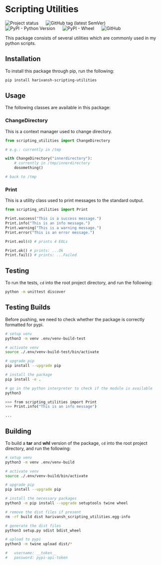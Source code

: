 # Scripting Utilities

![Project status](https://img.shields.io/badge/status-active-brightgreen?&style=flat-square)
&nbsp;&nbsp;&nbsp;&nbsp;
![GitHub tag (latest SemVer)](https://img.shields.io/github/v/tag/merchant-prince/python-scripting-utilities?label=version&style=flat-square)
&nbsp;&nbsp;&nbsp;&nbsp;
![PyPI - Python Version](https://img.shields.io/pypi/pyversions/harivansh-scripting-utilities?style=flat-square)
&nbsp;&nbsp;&nbsp;&nbsp;
![PyPI - Wheel](https://img.shields.io/pypi/wheel/harivansh-scripting-utilities?style=flat-square)
&nbsp;&nbsp;&nbsp;&nbsp;
![GitHub](https://img.shields.io/github/license/merchant-prince/python-scripting-utilities?style=flat-square)

This package consists of several utilities which are commonly used in my python
scripts.

## Installation

To install this package through pip, run the following:

```sh
pip install harivansh-scripting-utilities
```

## Usage

The following classes are available in this package:

### ChangeDirectory

This is a context manager used to change directory.

```python
from scripting_utilities import ChangeDirectory

# e.g.: currently in /tmp

with ChangeDirectory("innerdirectory"):
    # currently in /tmp/innerdirectory
    dosomething()

# back to /tmp
```

### Print

This is a utility class used to print messages to the standard output.

```python
from scripting_utilities import Print

Print.success("This is a success message.")
Print.info("This is an info message.")
Print.warning("This is a warning message.")
Print.error("This is an error message.")

Print.eol(4) # prints 4 EOLs

Print.ok() # prints: ...Ok
Print.fail() # prints: ...Failed
```

## Testing

To run the tests, ```cd``` into the root project directory, and run the
following:

```sh
python -m unittest discover
```

## Testing Builds

Before pushing, we need to check whether the package is correctly formatted for
pypi.

```sh
# setup venv
python3 -m venv .env/venv-build-test

# activate venv
source ./.env/venv-build-test/bin/activate

# upgrade pip
pip install --upgrade pip

# install the package
pip install -e .

# go in the python interpreter to check if the module is available
python3

>>> from scripting_utilities import Print
>>> Print.info("This is an info message")

...

```

## Building

To build a **tar** and **whl** version of the package, ```cd``` into the
root project directory, and run the following:

```sh
# setup venv
python3 -m venv .env/venv-build

# activate venv
source ./.env/venv-build/bin/activate

# upgrade pip
pip install --upgrade pip

# install the necessary packages
python3 -m pip install --upgrade setuptools twine wheel

# remove the dist files if present
rm -rf build dist harivansh_scripting_utilities.egg-info

# generate the dist files
python3 setup.py sdist bdist_wheel

# upload to pypi
python3 -m twine upload dist/*

#   username: __token__
#   password: pypi-api-token
```
